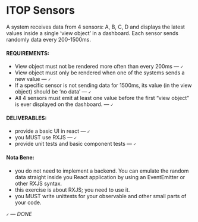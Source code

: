 # ITOP Sensors

A system receives data from 4 sensors: A, B, C, D  and displays the latest values inside a single ‘view object’ in a dashboard. Each sensor sends randomly data every 200-1500ms.

#### REQUIREMENTS:
- View object must not be rendered more often than every 200ms — `✓`
- View object must only be rendered when one of the systems sends a new value — `✓`
- If a specific sensor is not sending data for 1500ms, its value (in the view object) should be ‘no data’ — `✓`
- All 4 sensors must emit at least one value before the first “view object” is ever displayed on the dashboard. — `✓`

#### DELIVERABLES:
- provide a basic UI in react — `✓`
- you MUST use RXJS — `✓`
- provide unit tests and basic component tests — `✓`

#### Nota Bene:
- you do not need to implement a backend. You can emulate the random data straight inside you React application by using an EventEmitter or other RXJS syntax.
- this exercise is about RXJS; you need to use it.
- you MUST write unittests for your observable and other small parts of your code.

`✓` *— DONE*
